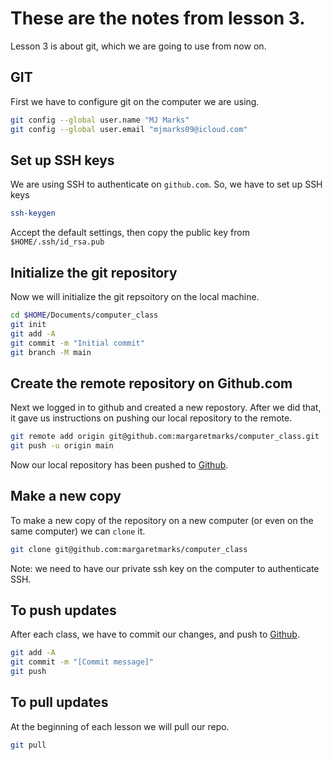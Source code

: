 # These are the notes from lesson 3.

Lesson 3 is about git, which we are going to use from now on.


## GIT

First we have to configure git on the computer we are using.

```sh
git config --global user.name "MJ Marks"
git config --global user.email "mjmarks09@icloud.com"
```

## Set up SSH keys

We are using SSH to authenticate on `github.com`.  So, we have to set up SSH keys

```sh
ssh-keygen
```

Accept the default settings, then copy the public key from `$HOME/.ssh/id_rsa.pub`

## Initialize the git repository

Now we will initialize the git repsoitory on the local machine.

```sh
cd $HOME/Documents/computer_class
git init
git add -A
git commit -m "Initial commit"
git branch -M main
```

## Create the remote repository on Github.com

Next we logged in to github and created a new repostory.  After we did that, it gave us instructions on pushing our local repository to the remote.

```sh
git remote add origin git@github.com:margaretmarks/computer_class.git
git push -u origin main
```

Now our local repository has been pushed to [Github](https://www.github.com).

## Make a new copy

To make a new copy of the repository on a new computer (or even on the same computer) we can `clone` it.

```sh
git clone git@github.com:margaretmarks/computer_class
```

Note: we need to have our private ssh key on the computer to authenticate SSH.

## To push updates

After each class, we have to commit our changes, and push to [Github](https://www.github.com).

```sh
git add -A
git commit -m "[Commit message]"
git push
```

## To pull updates

At the beginning of each lesson we will pull our repo.

```sh
git pull
```

